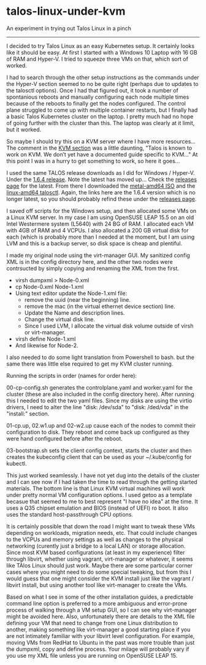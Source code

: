 # talos-linux-under-kvm
An experiment in trying out Talos Linux in a pinch

---

I decided to try Talos Linux as an easy Kubernetes setup.  It certainly looks like
it should be easy.  At first I started with a Windows 10 Laptop with 16 GB of RAM
and Hyper-V.  I tried to squeeze three VMs on that, which sort of worked.

I had to search through the other setup instructions as the commands under the
Hyper-V section seemed to no be quite right (perhaps due to updates to the talosctl
options). Once I had that figured out, it took a number of spontanious reboots
and manually configuring each node multiple times because of the reboots to finally
get the nodes configured. The control plane struggled to come up with multiple
container restarts, but I finally had a basic Talos Kubernetes cluster on the laptop.
I pretty much had no hope of going further with the cluster than this.  The laptop
was clearly at it limit, but it worked.

So maybe I should try this on a KVM server where I have more resources...  The comment
in the [KVM section](https://www.talos.dev/v1.6/talos-guides/install/virtualized-platforms/kvm/)
was a little daunting, "Talos is known to work on KVM. We don’t yet have a documented
guide specific to KVM..." At this point I was in a hurry to get something to work, so
here it goes...

I used the same TALOS release downloads as I did for Windows / Hyper-V.
Under the [1.6.4 release](https://github.com/siderolabs/talos/releases/tag/v1.6.4).
Note the latest has moved up...  Check the [releases page](https://github.com/siderolabs/talos/releases)
for the latest.  From there I downloaded the [metal-amd64 ISO](https://github.com/siderolabs/talos/releases/download/v1.6.4/metal-amd64.iso)
and the [linux-amd64 talosctl](https://github.com/siderolabs/talos/releases/download/v1.6.4/talosctl-linux-amd64).
Again, the links here are the 1.6.4 version which is no longer latest, so you should
probably refind these under the [releases page](https://github.com/siderolabs/talos/releases).

I saved off scripts for the Windows setup, and then allocated some VMs on a Linux
KVM server.  In my case I am using OpenSUSE LEAP 15.5 on an old Intel Westermere
system (L5640) with 24 BG of RAM.  I allocated each VM with 4GB of RAM and 4 VCPUs.
I also allocated a 200 GB virtual disk for each (which is probably more than I needed
at the moment, but I am using LVM and this is a backup server, so disk space is cheap
and plentiful.

I made my original node using the virt-manager GUI.  My sanitized config XML is in the
config directory here, and the other two nodes were contrsucted by simply copying and
renaming the XML from the first.
* virsh dumpxml <domainname> > Node-0.xml
* cp Node-0.xml Node-1.xml
* Using text editor update the Node-1.xml file:
  * remove the uuid (near the beginning) line.
  * remove the mac (in the virtual ethernet device section) line.
  * Update the Name and description lines.
  * Change the virtual disk line.
  * Since I used LVM, I allocate the virtual disk volume outside of virsh or virt-manager.
* virsh define Node-1.xml
* And likewise for Node-2.

I also needed to do some light translation from Powershell to bash. but the same there was
little else required to get my KVM cluster running.

Running the scripts in order (names for order here):

00-cp-config.sh generates the controlplane.yaml and worker.yaml for the cluster (these are
also included in the config directory here).  After running this I needed to edit the two
yaml files.  Since my disks are using the virtio drivers, I need to alter the line
"disk: /dev/sda" to "disk: /ded/vda" in the "install:" section.

01-cp.up, 02.w1.up and 02-w2.up cause each of the nodes to commit their configuration to
disk.  They reboot and come back up configured as they were hand configured before after
the reboot.

03-bootstrap.sh sets the client config context, starts the cluster and then creates the
kubeconfig client that can be used as your ~/.kube/config for kubectl.

This just worked seamlessly.  I have not yet dug into the details of the cluster and I
can see now if I had taken the time to read through the getting started materials.  The
bottom line is that Linux KVM virtual machines will work under pretty normal VM
configuration options.  I used getoo as a template becasue that seemed to me to best
represent "I have no idea" at the time.  It uses a Q35 chipset emulation and BIOS
(instead of UEFI) ro boot.  It also uses the standard host-passthrough CPU options.

It is certainly possible that down the road I might want to tweak these VMs depending
on workloads, migration needs, etc.  That could include changes to the VCPUs and
memory settings as well as changes to the physical networking (curently just a bridge
to a local LAN) or storage allocation.  Since most KVM based configurations (at least
in my experience) filter through libvirt, whether using vagrant, virt-manager or
whatever, it seems like TAlos Linux should just work.  Maybe there are some particular
corner cases where you might need to do some special tweaking, but from this I would
guess that one might consider the KVM install just like the vagrant / libvirt install,
but using another tool like virt-manager to create the VMs.

Based on what I see in some of the other installation guides, a predictable command
line option is preferred to a more ambiguous and error-prone process of walking through
a VM setup GUI, so I can see why virt-manager might be avoided here.  Also, unfortunately
there are details to the XML file defining your VM that need to change from one Linux
distribution to another, making something like virt-manager a good starting place if
you are not intimately familiar with your libvirt level configuration.  For example,
moving VMs from RedHat to Ubuntu in the past was more trouble than just the dumpxml,
copy and define process.  Your milage will probably vary if you use my XML file unless
you are running on OpenSUSE LEAP 15.

